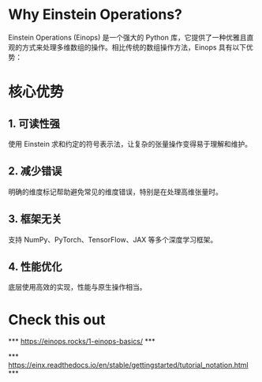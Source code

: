 # Why Einstein Operations?

Einstein Operations (Einops) 是一个强大的 Python 库，它提供了一种优雅且直观的方式来处理多维数组的操作。相比传统的数组操作方法，Einops 具有以下优势：

# 核心优势

## 1. 可读性强
使用 Einstein 求和约定的符号表示法，让复杂的张量操作变得易于理解和维护。

## 2. 减少错误
明确的维度标记帮助避免常见的维度错误，特别是在处理高维张量时。

## 3. 框架无关
支持 NumPy、PyTorch、TensorFlow、JAX 等多个深度学习框架。

## 4. 性能优化
底层使用高效的实现，性能与原生操作相当。

# Check this out
*** https://einops.rocks/1-einops-basics/ ***


*** https://einx.readthedocs.io/en/stable/gettingstarted/tutorial_notation.html ***